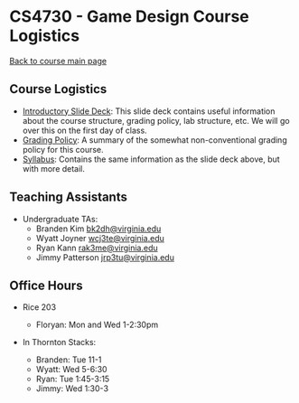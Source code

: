 CS4730 - Game Design Course Logistics
===============================

[Back to course main page](../index.html)

<a name="introduction"></a>Course Logistics
---------------------------------------

- [Introductory Slide Deck](../slides/00-courseIntro.pptx): This slide deck contains useful information about the course structure, grading policy, lab structure, etc. We will go over this on the first day of class.
- [Grading Policy](./grading.html): A summary of the somewhat non-conventional grading policy for this course.
- [Syllabus](./syllabus.html): Contains the same information as the slide deck above, but with more detail.


<a name="TAs"></a>Teaching Assistants
---------------------------------------

- Undergraduate TAs:
	- Branden Kim  [bk2dh@virginia.edu](mailto:bk2dh@virginia.edu)
	- Wyatt Joyner [wcj3te@virginia.edu](mailto:wcj3te@virginia.edu)
	- Ryan Kann [rak3me@virginia.edu](mailto:rak3me@virginia.edu)
	- Jimmy Patterson [jrp3tu@virginia.edu](mailto:jrp3tu@virginia.edu)


<a name="TAs"></a>Office Hours
---------------------------------------

- Rice 203
	- Floryan: Mon and Wed 1-2:30pm
	
- In Thornton Stacks:
	- Branden: Tue 11-1
	- Wyatt: Wed 5-6:30
	- Ryan: Tue 1:45-3:15
	- Jimmy: Wed 1:30-3